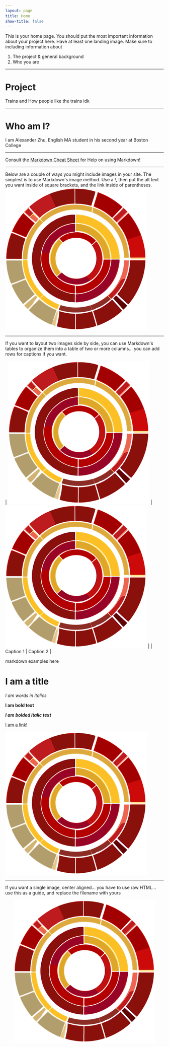 ```yaml
---
layout: page
title: Home
show-title: false
---
```


This is your home page. You should put the most important information about your project here. Have at least one landing image. Make sure to including information about

1. The project & general background
2. Who you are

---

# Project

Trains and How people like the trains idk

---

# Who am I?

I am Alexander Zhu, English MA student in his second year at Boston College

---

Consult the [Markdown Cheat Sheet](https://www.markdownguide.org/cheat-sheet/) for Help on using Markdown!

---

Below are a couple of ways you might include images in your site. The simplest is to use Markdown's image method. Use a !, then put the alt text you want inside of square brackets, and the link inside of parentheses.
![This is the alt text that will appear on mouseover](assets/img/bcds-logo.webp)

---

If you want to layout two images side by side, you can use Markdown's tables to organize them into a table of two or more columns... you can add rows for captions if you want.

| ![BCDS Logo](assets/img/bcds-logo.webp) | ![BCDS Logo](assets/img/bcds-logo.webp) |
| Caption 1 | Caption 2 |


markdown examples here

# I am a title

*I am words in italics*

**I am bold text**

***I am bolded italic text***

[I am a link!](https://www.youtube.com/watch?v=dQw4w9WgXcQ)

![I am alt text](assets/img/bcds-logo.webp)

---


If you want a single image, center aligned... you have to use raw HTML... use this as a guide, and replace the filename with yours

<p align="center">
    <img src="assets/img/bcds-logo.webp" />
</p>
